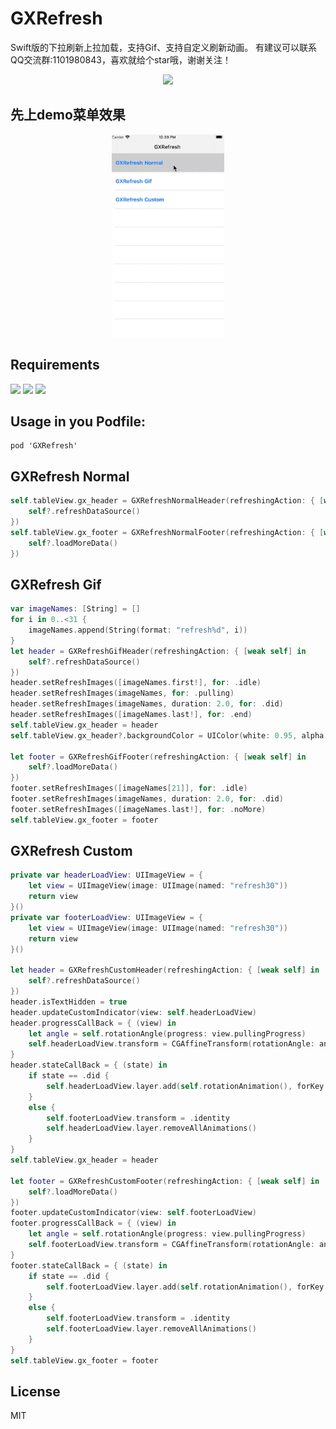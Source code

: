 # GXRefresh
Swift版的下拉刷新上拉加载，支持Gif、支持自定义刷新动画。
有建议可以联系QQ交流群:1101980843，喜欢就给个star哦，谢谢关注！
<p align="center">
<img src="https://github.com/gsyhei/GXCardView-Swift/blob/master/QQ.jpeg">
</p>

先上demo菜单效果
--
<p align="center">
<img src="https://github.com/gsyhei/GXRefresh/blob/master/GXRefresh.gif">
</p>

Requirements
--
<p align="left">
<a href="https://github.com/gsyhei/GXRefresh"><img src="https://img.shields.io/badge/platform-ios%209.0-yellow.svg"></a>
<a href="https://github.com/gsyhei/GXRefresh"><img src="https://img.shields.io/github/license/johnlui/Pitaya.svg?style=flat"></a>
<a href="https://github.com/gsyhei/GXRefresh"><img src="https://img.shields.io/badge/language-Swift%204.2-orange.svg"></a>
</p>

Usage in you Podfile:
--

```
pod 'GXRefresh'
```

GXRefresh Normal
--

```swift
self.tableView.gx_header = GXRefreshNormalHeader(refreshingAction: { [weak self] in
    self?.refreshDataSource()
})
self.tableView.gx_footer = GXRefreshNormalFooter(refreshingAction: { [weak self] in
    self?.loadMoreData()
})
```

GXRefresh Gif
--

```swift
var imageNames: [String] = []
for i in 0..<31 {
    imageNames.append(String(format: "refresh%d", i))
}
let header = GXRefreshGifHeader(refreshingAction: { [weak self] in
    self?.refreshDataSource()
})
header.setRefreshImages([imageNames.first!], for: .idle)
header.setRefreshImages(imageNames, for: .pulling)
header.setRefreshImages(imageNames, duration: 2.0, for: .did)
header.setRefreshImages([imageNames.last!], for: .end)
self.tableView.gx_header = header
self.tableView.gx_header?.backgroundColor = UIColor(white: 0.95, alpha: 1)

let footer = GXRefreshGifFooter(refreshingAction: { [weak self] in
    self?.loadMoreData()
})
footer.setRefreshImages([imageNames[21]], for: .idle)
footer.setRefreshImages(imageNames, duration: 2.0, for: .did)
footer.setRefreshImages([imageNames.last!], for: .noMore)
self.tableView.gx_footer = footer
```

GXRefresh Custom 
--

```swift
private var headerLoadView: UIImageView = {
    let view = UIImageView(image: UIImage(named: "refresh30"))
    return view
}()
private var footerLoadView: UIImageView = {
    let view = UIImageView(image: UIImage(named: "refresh30"))
    return view
}()

let header = GXRefreshCustomHeader(refreshingAction: { [weak self] in
    self?.refreshDataSource()
})
header.isTextHidden = true
header.updateCustomIndicator(view: self.headerLoadView)
header.progressCallBack = { (view) in
    let angle = self.rotationAngle(progress: view.pullingProgress)
    self.headerLoadView.transform = CGAffineTransform(rotationAngle: angle)
}
header.stateCallBack = { (state) in
    if state == .did {
        self.headerLoadView.layer.add(self.rotationAnimation(), forKey: nil)
    }
    else {
        self.footerLoadView.transform = .identity
        self.headerLoadView.layer.removeAllAnimations()
    }
}
self.tableView.gx_header = header

let footer = GXRefreshCustomFooter(refreshingAction: { [weak self] in
    self?.loadMoreData()
})
footer.updateCustomIndicator(view: self.footerLoadView)
footer.progressCallBack = { (view) in
    let angle = self.rotationAngle(progress: view.pullingProgress)
    self.footerLoadView.transform = CGAffineTransform(rotationAngle: angle)
}
footer.stateCallBack = { (state) in
    if state == .did {
        self.footerLoadView.layer.add(self.rotationAnimation(), forKey: nil)
    }
    else {
        self.footerLoadView.transform = .identity
        self.footerLoadView.layer.removeAllAnimations()
    }
}
self.tableView.gx_footer = footer
```

License
--
MIT


